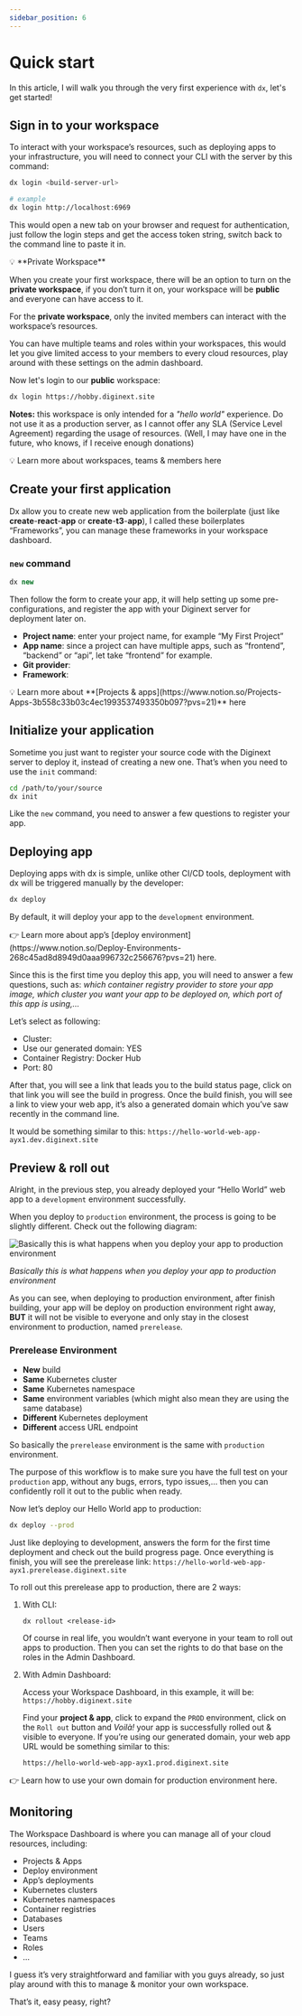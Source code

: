 ```yaml
---
sidebar_position: 6
---
```


# Quick start

In this article, I will walk you through the very first experience with `dx`, let's get started!

## Sign in to your workspace

To interact with your workspace’s resources, such as deploying apps to your infrastructure, you will need to connect your CLI with the server by this command:

```bash
dx login <build-server-url>

# example
dx login http://localhost:6969
```

This would open a new tab on your browser and request for authentication, just follow the login steps and get the access token string, switch back to the command line to paste it in.

<aside>
💡 **Private Workspace**

When you create your first workspace, there will be an option to turn on the **private workspace**, if you don’t turn it on, your workspace will be **public** and everyone can have access to it.

For the **private workspace**, only the invited members can interact with the workspace’s resources.

You can have multiple teams and roles within your workspaces, this would let you give limited access to your members to every cloud resources, play around with these settings on the admin dashboard.

</aside>

Now let's login to our **public** workspace:

```bash
dx login https://hobby.diginext.site
```

**Notes:** this workspace is only intended for a *"hello world"* experience. Do not use it as a production server, as I cannot offer any SLA (Service Level Agreement) regarding the usage of resources. (Well, I may have one in the future, who knows, if I receive enough donations)

<aside>
💡 Learn more about workspaces, teams & members here

</aside>

## Create your first application

Dx allow you to create new web application from the boilerplate (just like **create**-**react**-**app** or **create**-**t3**-**app**), I called these boilerplates “Frameworks”, you can manage these frameworks in your workspace dashboard.

### `new` command

```jsx
dx new
```

Then follow the form to create your app, it will help setting up some pre-configurations, and register the app with your Diginext server for deployment later on.

- **Project name**: enter your project name, for example “My First Project”
- **App name**: since a project can have multiple apps, such as “frontend”, “backend” or “api”, let take “frontend” for example.
- **Git provider**:
- **Framework**:

<aside>
💡 Learn more about **[Projects & apps](https://www.notion.so/Projects-Apps-3b558c33b03c4ec1993537493350b097?pvs=21)** here

</aside>

## Initialize your application

Sometime you just want to register your source code with the Diginext server to deploy it, instead of creating a new one. That’s when you need to use the `init` command:

```bash
cd /path/to/your/source
dx init
```

Like the `new` command, you need to answer a few questions to register your app.

## Deploying app

Deploying apps with dx is simple, unlike other CI/CD tools, deployment with dx will be triggered manually by the developer:

```bash
dx deploy
```

By default, it will deploy your app to the `development` environment.

<aside>
👉 Learn more about app’s [deploy environment](https://www.notion.so/Deploy-Environments-268c45ad8d8949d0aaa996732c256676?pvs=21) here.

</aside>

Since this is the first time you deploy this app, you will need to answer a few questions, such as: *which container registry provider to store your app image, which cluster you want your app to be deployed on, which port of this app is using,…*

Let’s select as following:

- Cluster:
- Use our generated domain: YES
- Container Registry: Docker Hub
- Port: 80

After that, you will see a link that leads you to the build status page, click on that link you will see the build in progress. Once the build finish, you will see a link to view your web app, it’s also a generated domain which you’ve saw recently in the command line.

It would be something similar to this: `https://hello-world-web-app-ayx1.dev.diginext.site`

## Preview & roll out

Alright, in the previous step, you already deployed your “Hello World” web app to a `development` environment successfully. 

When you deploy to `production` environment, the process is going to be slightly different. Check out the following diagram:

![*Basically this is what happens when you deploy your app to production environment*](https://s3-us-west-2.amazonaws.com/secure.notion-static.com/2d38ac79-ef53-4005-a367-4dfa426da987/ProductionDeploymentFlow.png)

*Basically this is what happens when you deploy your app to production environment*

As you can see, when deploying to production environment, after finish building, your app will be deploy on production environment right away, **BUT** it will not be visible to everyone and only stay in the closest environment to production, named `prerelease`.

### Prerelease Environment

- **New** build
- **Same** Kubernetes cluster
- **Same** Kubernetes namespace
- **Same** environment variables (which might also mean they are using the same database)
- **Different** Kubernetes deployment
- **Different** access URL endpoint

So basically the `prerelease` environment is the same with `production` environment.

The purpose of this workflow is to make sure you have the full test on your `production` app, without any bugs, errors, typo issues,… then you can confidently roll it out to the public when ready.

Now let’s deploy our Hello World app to production:

```bash
dx deploy --prod
```

Just like deploying to development, answers the form for the first time deployment and check out the build progress page. Once everything is finish, you will see the prerelease link: `https://hello-world-web-app-ayx1.prerelease.diginext.site`

To roll out this prerelease app to production, there are 2 ways:

1. With CLI: 
    
    `dx rollout <release-id>`
    
    Of course in real life, you wouldn’t want everyone in your team to roll out apps to production. Then you can set the rights to do that base on the roles in the Admin Dashboard.
    
2. With Admin Dashboard:
    
    Access your Workspace Dashboard, in this example, it will be: `https://hobby.diginext.site`
    
    Find your **project & app**, click to expand the `PROD` environment, click on the `Roll out` button and *Voilà!* your app is successfully rolled out & visible to everyone. If you’re using our generated domain, your web app URL would be something similar to this:
    
    `https://hello-world-web-app-ayx1.prod.diginext.site`
    

<aside>
👉 Learn how to use your own domain for production environment here.

</aside>

## Monitoring

The Workspace Dashboard is where you can manage all of your cloud resources, including:

- Projects & Apps
- Deploy environment
- App’s deployments
- Kubernetes clusters
- Kubernetes namespaces
- Container registries
- Databases
- Users
- Teams
- Roles
- …

I guess it’s very straightforward and familiar with you guys already, so just play around with this to manage & monitor your own workspace.

That’s it, easy peasy, right?